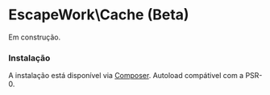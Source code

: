 # EscapeWork\Cache (Beta)

Em construção.

### Instalação 

A instalação está disponível via [Composer](https://packagist.org/packages/escapework/cache). Autoload compátivel com a PSR-0.